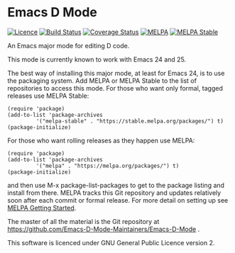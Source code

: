 # Emacs D Mode

[![Licence](https://img.shields.io/badge/license-GPL_2-green.svg)](https://www.gnu.org/licenses/gpl-2.0.txt)
[![Build Status](https://travis-ci.org/Emacs-D-Mode-Maintainers/Emacs-D-Mode.svg)](https://travis-ci.org/Emacs-D-Mode-Maintainers/Emacs-D-Mode)
[![Coverage Status](https://coveralls.io/repos/github/Emacs-D-Mode-Maintainers/Emacs-D-Mode/badge.svg?branch=master)](https://coveralls.io/github/Emacs-D-Mode-Maintainers/Emacs-D-Mode?branch=master)
[![MELPA](https://melpa.org/packages/d-mode-badge.svg)](https://melpa.org/#/d-mode)
[![MELPA Stable](https://stable.melpa.org/packages/d-mode-badge.svg)](https://stable.melpa.org/#/d-mode)

An Emacs major mode for editing D code.

This mode is currently known to work with Emacs 24 and 25.

The best way of installing this major mode, at least for Emacs 24, is to use the packaging system. Add MELPA
or MELPA Stable to the list of repositories to access this mode. For those who want only formal, tagged
releases use MELPA Stable:

```elisp
(require 'package)
(add-to-list 'package-archives
         '("melpa-stable" . "https://stable.melpa.org/packages/") t)
(package-initialize)
```

For those who want rolling releases as they happen use MELPA:

```elisp
(require 'package)
(add-to-list 'package-archives
         '("melpa" . "https://melpa.org/packages/") t)
(package-initialize)
```

and then use M-x package-list-packages to get to the package listing and install from there. MELPA tracks
this Git repository and updates relatively soon after each commit or formal release. For more detail on
setting up see [MELPA Getting Started](https://melpa.org/#/getting-started).

The master of all the material is the Git repository at
https://github.com/Emacs-D-Mode-Maintainers/Emacs-D-Mode .

This software is licenced under GNU General Public Licence version 2.
